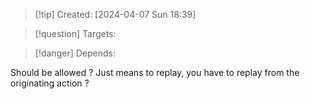 
>[!tip] Created: [2024-04-07 Sun 18:39]

>[!question] Targets: 

>[!danger] Depends: 

Should be allowed ?
Just means to replay, you have to replay from the originating action ?